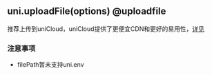 ## uni.uploadFile(options) @uploadfile

<!-- UTSAPIJSON.uploadFile.description -->

推荐上传到uniCloud，uniCloud提供了更便宜CDN和更好的易用性，[详见](https://doc.dcloud.net.cn/uniCloud/storage.html)

<!-- UTSAPIJSON.uploadFile.param -->

### 注意事项

* filePath暂未支持uni.env

<!-- UTSAPIJSON.uploadFile.returnValue -->

<!-- UTSAPIJSON.uploadFile.example -->

<!-- UTSAPIJSON.uploadFile.compatibility -->

<!-- UTSAPIJSON.uploadFile.tutorial -->

<!-- UTSAPIJSON.upload-file.example -->

<!-- UTSAPIJSON.general_type.name -->

<!-- UTSAPIJSON.general_type.param -->
